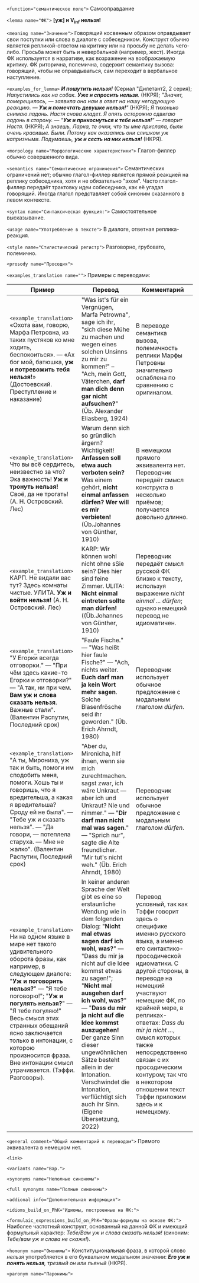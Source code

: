 `<function="семантическое поле">` Самооправдание

`<lemma name="ФК">` **[уж] и V<sub>inf</sub> нельзя!**

`<meaning name="Значение">` Говорящий косвенным образом оправдывает свои поступки или слова в диалоге с собеседником. Конструкт обычно является репликой-ответом на критику или на просьбу не делать чего-либо. Просьба может быть и невербальной (например, жест). Иногда ФК используется в нарративе, как возражение на воображаемую критику. ФК риторична, полемична, содержит семантику вызова: говорящий, чтобы не оправдываться, сам переходит в вербальное наступление.  

`<examples_for_lemma>` _**И пошутить нельзя!**_ (Сериал "Дилетант2, 2 серия); _Напустились как на собак. **Уже и спросить нельзя**._ (НКРЯ); _"Значит, померещилось, ― заявила она нам в ответ на нашу негодующую реакцию. ― **Уж и помечтать девушке нельзя!**"_ (НКРЯ); _Я тихонько снимаю ладонь. Настя снова кладет. Я опять осторожно сдвигаю ладонь в сторону. ― "**Уж и прикоснуться к тебе нельзя!**" ― говорит Настя._ (НКРЯ); _А знаешь, Ларка, те очки, что ты мне прислала, были очень красивые. Были. Потому как оказались они слишком уж капризными. Подумаешь, **уж и сесть на них нельзя!**_ (НКРЯ). 

`<morpology name="Морфологические характеристики">` Глагол-филлер обычно совершенного вида. 

`<semantics name="Семантические ограничения">` Семантических ограничений нет; обычно глагол-филлер является прямой реакцией на реплику собеседника, хотя и не обязательно "эхом". Часто глагол-филлер передаёт трактовку идеи собеседника, как её угадал говорящий. Иногда глагол представляет собой синоним сказанного в левом контексте. 

`<syntax name="Синтаксическая функция:">` Самостоятельное высказывание. 
  
`<usage name="Употребление в тексте">`  В диалоге, ответная реплика-реакция.

`<style name="Стилистический регистр">` Разговорно, грубовато, полемично.

`<prosody name="Просодия">`  

`<examples_translation name="">` Примеры с переводами: 

 Пример | Перевод | Комментарий
--- | --- | ---
`<example_translation>`  «Охота вам, говорю, Марфа Петровна, из таких пустяков ко мне ходить, беспокоиться». — «Ах бог мой, батюшка, **уж и потревожить тебя нельзя!**» (Достоевский. Преступление и наказание) | "Was ist's für ein Vergnügen, Marfa Petrowna", sage ich ihr, "sich diese Mühe zu machen und wegen eines solchen Unsinns zu mir zu kommen!" – "Ach, mein Gott, Väterchen, **darf man dich denn gar nicht aufsuchen?**" (Üb. Alexander Eliasberg, 1924) | В переводе семантика вызова, полемичность реплики Марфы Петровны значительно ослаблена по сравнению с оригиналом.
`<example_translation>` Что вы всё сердитесь, неизвестно за что? Эка важность! **Уж и тронуть нельзя!** Своё, да не трогать! (А. Н. Островский. Лес) | Warum denn sich so gründlich ärgern? Wichtigkeit! **Anfassen soll etwa auch verboten sein?** Was einem gehört, **nicht einmal anfassen dürfen? Wer will es mir verbieten!** (Üb.Johannes von Günther, 1910)  |  В немецком прямого эквивалента нет. Переводчик передаёт смысл конструкта в несколько приёмов; получается довольно длинно. 
`<example_translation>` КАРП. Не видали вас тут? Здесь комнаты чистые. УЛИТА. **Уж и войти нельзя!** (А. Н. Островский. Лес) | KARP: Wir können wohl nicht ohne sSie sein? Dies hier sind feine Zimmer. ULITA: **Nicht einmal eintreten sollte man dürfen!** ((Üb.Johannes von Günther, 1910)  | Переводчик передаёт смысл русской ФК близко к тексту, используя выражение _nicht einmal ... dürfen_; однако немецкий перевод не идиоматичен. 
`<example_translation>` "У Егорки всегда отговорки." &mdash; "При чём здесь какие-то Егорки и отговорки?" &mdash; "А так, ни при чем. **Вам уж и слова сказать нельзя**. Важные стали". (Валентин Распутин, Последний срок) | "Faule Fische." &mdash; "Was heißt hier faule Fische?" &mdash; "Ach, nichts weiter. **Euch darf man ja kein Wort mehr sagen**. Solche Blasenfrösche seid ihr geworden." (Üb. Erich Ahrndt, 1980)  | Переводчик использует обычное предложение с модальным глаголом _dürfen_. 
`<example_translation>`  "А ты, Мирониха, уж так и быть, помоги им сподобить меня, помоги. Хошь ты и говоришь, что я вредительша, а какая я вредительша? Сроду ей не была". &mdash; "Тебе уж и сказать нельзя". &mdash; "Да говори, &mdash; потеплела старуха. &mdash; Мне не жалко". (Валентин Распутин, Последний срок) | "Aber du, Mironicha, hilf ihnen, wenn sie mich zurechtmachen. sagst zwar, ich wäre Unkraut &mdash; aber ich und Unkraut? Nie und nimmer." &mdash; "**Dir darf man nicht mal was sagen**." &mdash; "Sprich nur", sagte die Alte freundlicher. "Mir tut's nicht weh." (Üb. Erich Ahrndt, 1980) |  Переводчик использует обычное предложение с модальным глаголом _dürfen_.
`<example_translation>` Ни на одном языке в мире нет такого удивительного оборота фразы, как например, в следующем диалоге: "**Уж и поговорить нельзя?**" ― "Я тебе поговорю!"; "**Уж и погулять нельзя?**" ― "Я тебе погуляю!" Весь смысл этих странных обещаний ясно заключается только в интонации, с которою произносится фраза. Вне интонации смысл утрачивается. (Тэффи. Разговоры). | In keiner anderen Sprache der Welt gibt es eine so erstaunliche Wendung wie in dem folgenden Dialog: "**Nicht mal etwas sagen darf ich wohl, was?**" ― "Dass du mir ja nicht auf die Idee kommst etwas zu sagen!"; "**Nicht mal ausgehen darf ich wohl, was?**" ― "**Dass du mir ja nicht auf die Idee kommst auszugehen!** Der ganze Sinn dieser ungewöhnlichen Sätze besteht allein in der Intonation. Verschwindet die Intonation, verflüchtigt sich auch ihr Sinn. (Eigene Übersetzung, 2022) | Перевод условный, так как Тэффи говорит здесь о специфике именно русского языка, а именно его синтактико-просодической идиоматики. С другой стороны, в переводе на немецкий участвуют немецкие ФК, по крайней мере, в репликах-ответах: _Dass du mir ja nicht ..._, смысл которых также непосредственно связан с их просодическим контуром; так что в некотором отношении текст Тэффи приложим здесь и к немецкому.

`<general comment="Общий комментарий к переводам">` Прямого эквивалента в немецком нет.

`<link>` 

`<variants name="Вар.">` 

`<synonyms name="Неполные синонимы">` 

`<full synonyms name="Полные синонимы">`

`<addional info="Дополнительная информация">`

`<idioms_build_on_PhK="Идиомы, построенные на ФК:">`

`<formulaic_expressions_build_on_PhK="Фразы-формулы на основе ФК:">` Наиболее частотный конструкт, основанный на данной ФК и имеющий формульный характер: _Тебе/Вам уж и слова сказать нельзя!_ (синоним: _Тебе/вам уж и слова не скажи!_).  
 
`<homonym name="Омонимы">` Конституциональная фраза, в которой слово _нельзя_ употребляется в его буквальном модальном значении: _**Его уж и понять нельзя**, трезвый он или пьяный_ (НКРЯ).

`<paronym name="Паронимы">` 
